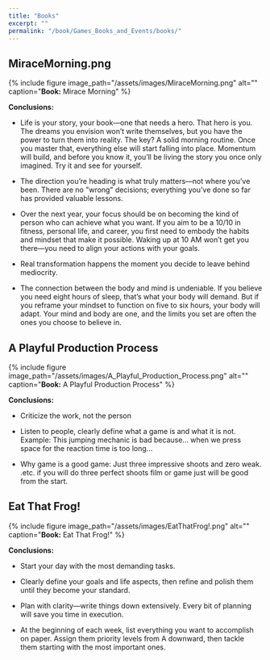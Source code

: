```yaml
---
title: "Books"
excerpt: ""
permalink: "/book/Games_Books_and_Events/books/"
---
```

## MiraceMorning.png

{% include figure image_path="/assets/images/MiraceMorning.png" alt="" caption="__Book:__ Mirace Morning" %}

__Conclusions:__

- Life is your story, your book—one that needs a hero. That hero is you. The dreams you envision won’t write themselves, but you have the power to turn them into reality. The key? A solid morning routine. Once you master that, everything else will start falling into place. Momentum will build, and before you know it, you’ll be living the story you once only imagined. Try it and see for yourself.

- The direction you’re heading is what truly matters—not where you’ve been. There are no "wrong" decisions; everything you’ve done so far has provided valuable lessons.

- Over the next year, your focus should be on becoming the kind of person who can achieve what you want. If you aim to be a 10/10 in fitness, personal life, and career, you first need to embody the habits and mindset that make it possible. Waking up at 10 AM won’t get you there—you need to align your actions with your goals.

- Real transformation happens the moment you decide to leave behind mediocrity.

- The connection between the body and mind is undeniable. If you believe you need eight hours of sleep, that’s what your body will demand. But if you reframe your mindset to function on five to six hours, your body will adapt. Your mind and body are one, and the limits you set are often the ones you choose to believe in.

## A Playful Production Process

{% include figure image_path="/assets/images/A_Playful_Production_Process.png" alt="" caption="__Book:__ A Playful Production Process" %}

__Conclusions:__

- Criticize the work, not the person

- Listen to people, clearly define what a game is and what it is not. 
  Example: This jumping mechanic is bad because... when we press space for the reaction time is too long...

- Why game is a good game: Just three impressive shoots and zero weak. .etc. if you will do three perfect shoots film or game just will be good from the start.



## Eat That Frog!

{% include figure image_path="/assets/images/EatThatFrog!.png" alt="" caption="__Book:__ Eat That Frog!" %}

__Conclusions:__

- Start your day with the most demanding tasks.

- Clearly define your goals and life aspects, then refine and polish them until they become your standard.

- Plan with clarity—write things down extensively. Every bit of planning will save you time in execution.

- At the beginning of each week, list everything you want to accomplish on paper. 
Assign them priority levels from A downward, then tackle them starting with the most important ones.






